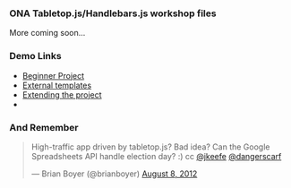 ### ONA Tabletop.js/Handlebars.js workshop files

More coming soon...

### Demo Links

* [Beginner Project](http://www.projects.chrislkeller.com/demos/ona-workshop/1-beginner-project/)
* [External templates](http://www.projects.chrislkeller.com/demos/ona-workshop/2-creating-separate-template-files/)
* [Extending the project](http://www.projects.chrislkeller.com/demos/ona-workshop/3-getting-awesome-with-the-styles/)
* 

### And Remember

<blockquote class="twitter-tweet"><p>High-traffic app driven by tabletop.js? Bad idea? Can the Google Spreadsheets API handle election day? :) cc <a href="https://twitter.com/jkeefe">@jkeefe</a> <a href="https://twitter.com/dangerscarf">@dangerscarf</a></p>&mdash; Brian Boyer (@brianboyer) <a href="https://twitter.com/brianboyer/statuses/233201509842710528">August 8, 2012</a></blockquote>
<script async src="//platform.twitter.com/widgets.js" charset="utf-8"></script>
